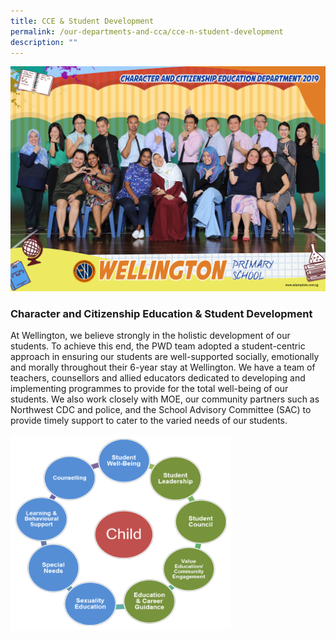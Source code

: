 ```yaml
---
title: CCE & Student Development
permalink: /our-departments-and-cca/cce-n-student-development
description: ""
---
```

![](/images/character%20and%20citizenship%20education%20department%20i.png)

### Character and Citizenship Education & Student Development

At Wellington, we believe strongly in the holistic development of our students. To achieve this end, the PWD team adopted a student-centric approach in ensuring our students are well-supported socially, emotionally and morally throughout their 6-year stay at Wellington. We have a team of teachers, counsellors and allied educators dedicated to developing and implementing programmes to provide for the total well-being of our students. We also work closely with MOE, our community partners such as Northwest CDC and police, and the School Advisory Committee (SAC) to provide timely support to cater to the varied needs of our students. 

<img src="/images/pwb1.png" 
     style="width:70%">